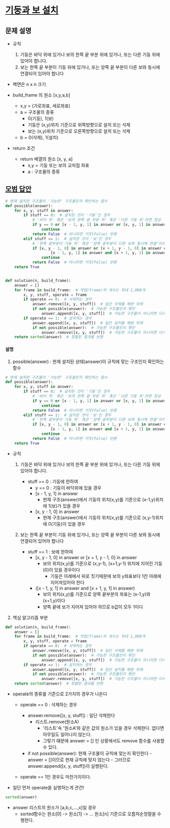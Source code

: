 # [기둥과 보 설치](https://programmers.co.kr/learn/courses/30/lessons/60061)

## 문제 설명

- 규칙
    1. 기둥은 바닥 위에 있거나 보의 한쪽 끝 부분 위에 있거나, 또는 다른 기둥 위에 있어야 합니다.
    2. 보는 한쪽 끝 부분이 기둥 위에 있거나, 또는 양쪽 끝 부분이 다른 보와 동시에 연결되어 있어야 합니다

- 벽면은 n x n 크기
- build_frame 의 원소 [x,y,a,b]
    - x,y = (가로좌표, 세로좌표)
    - a = 구조물의 종류
        - 0(기둥), 1(보)
        - 기둥은 (x,y)위치 기준으로 위쪽방향으로 설치 또는 삭제
        - 보는 (x,y)위치 기준으로 오른쪽방향으로 설치 또는 삭제
    - b = 0(삭제), 1(설치)

- return 조건
    - return 배열의 원소 [x, y, a]
        - x,y = 기둥 또는 보의 교차점 좌표
        - a : 구조물의 종류

## [모범 답안](https://github.com/ndb796/python-for-coding-test/blob/master/12/6.py)

```python
# 현재 설치된 구조물이 '가능한' 구조물인지 확인하는 함수
def possible(answer):
    for x, y, stuff in answer:
        if stuff == 0:  # 설치된 것이 '기둥'인 경우
            # '바닥 위' 혹은 '보의 한쪽 끝 부분 위' 혹은 '다른 기둥 위'라면 정상
            if y == 0 or [x - 1, y, 1] in answer or [x, y, 1] in answer or [x, y - 1, 0] in answer:
                continue
            return False  # 아니라면 거짓(False) 반환
        elif stuff == 1:  # 설치된 것이 '보'인 경우
            # '한쪽 끝부분이 기둥 위' 혹은 '양쪽 끝부분이 다른 보와 동시에 연결'이라면 정상
            if [x, y - 1, 0] in answer or [x + 1, y - 1, 0] in answer or (
                    [x - 1, y, 1] in answer and [x + 1, y, 1] in answer):
                continue
            return False  # 아니라면 거짓(False) 반환
    return True


def solution(n, build_frame):
    answer = []
    for frame in build_frame:  # 작업(frame)의 개수는 최대 1,000개
        x, y, stuff, operate = frame
        if operate == 0:  # 삭제하는 경우
            answer.remove([x, y, stuff])  # 일단 삭제를 해본 뒤에
            if not possible(answer):  # 가능한 구조물인지 확인
                answer.append([x, y, stuff])  # 가능한 구조물이 아니라면 다시 설치
        if operate == 1:  # 설치하는 경우
            answer.append([x, y, stuff])  # 일단 설치를 해본 뒤에
            if not possible(answer):  # 가능한 구조물인지 확인
                answer.remove([x, y, stuff])  # 가능한 구조물이 아니라면 다시 제거
    return sorted(answer)  # 정렬된 결과를 반환
```

#### 설명

1. possible(answer) : 현재 설치된 상태(answer)이 규칙에 맞는 구조인지 확인하는 함수

```python
# 현재 설치된 구조물이 '가능한' 구조물인지 확인하는 함수
def possible(answer):
    for x, y, stuff in answer:
        if stuff == 0:  # 설치된 것이 '기둥'인 경우
            # '바닥 위' 혹은 '보의 한쪽 끝 부분 위' 혹은 '다른 기둥 위'라면 정상
            if y == 0 or [x - 1, y, 1] in answer or [x, y, 1] in answer or [x, y - 1, 0] in answer:
                continue
            return False  # 아니라면 거짓(False) 반환
        elif stuff == 1:  # 설치된 것이 '보'인 경우
            # '한쪽 끝부분이 기둥 위' 혹은 '양쪽 끝부분이 다른 보와 동시에 연결'이라면 정상
            if [x, y - 1, 0] in answer or [x + 1, y - 1, 0] in answer or (
                    [x - 1, y, 1] in answer and [x + 1, y, 1] in answer):
                continue
            return False  # 아니라면 거짓(False) 반환
    return True
```

- 규칙
    1. 기둥은 바닥 위에 있거나 보의 한쪽 끝 부분 위에 있거나, 또는 다른 기둥 위에 있어야 합니다.
        - stuff == 0 : 기둥에 한하여
            - y == 0 : 기둥이 바닥위에 있을 경우
            - [x - 1, y, 1] in answer
                - 현재 구조(answer)에서 기둥의 위치(x,y)를 기준으로 (x-1,y)위치에 1(보)가 있을 경우
            - [x, y - 1, 0] in answer
                - 현재 구조(answer)에서 기둥의 위치(x,y)를 기준으로 (x,y-1)위치에 0(기둥)이 있을 경우

    2. 보는 한쪽 끝 부분이 기둥 위에 있거나, 또는 양쪽 끝 부분이 다른 보와 동시에 연결되어 있어야 합니다
        - stuff == 1 : 보에 한하여
            - [x, y - 1, 0] in answer or [x + 1, y - 1, 0] in answer
                - 보의 위치(x,y)를 기준으로 (x,y-1), (x+1,y-1) 위치에 지어진 기둥(0)이 있을 경우이다
                    - 기둥은 아래에서 위로 짓기때문에 보의 y좌표보다 1칸 아래에 지어져있어야 한다
            - ([x - 1, y, 1] in answer and [x + 1, y, 1] in answer)
                - 보의 위치(x,y)를 기준으로 양쪽 끝부분의 좌표는 (x-1,y)와 (x+1,y)이다
                - 양쪽 끝에 보가 지어져 있어야 하므로 b값이 모두 1이다
    
2. 핵심 알고리즘 부분
```python
def solution(n, build_frame):
    answer = []
    for frame in build_frame:  # 작업(frame)의 개수는 최대 1,000개
        x, y, stuff, operate = frame
        if operate == 0:  # 삭제하는 경우
            answer.remove([x, y, stuff])  # 일단 삭제를 해본 뒤에
            if not possible(answer):  # 가능한 구조물인지 확인
                answer.append([x, y, stuff])  # 가능한 구조물이 아니라면 다시 설치
        if operate == 1:  # 설치하는 경우
            answer.append([x, y, stuff])  # 일단 설치를 해본 뒤에
            if not possible(answer):  # 가능한 구조물인지 확인
                answer.remove([x, y, stuff])  # 가능한 구조물이 아니라면 다시 제거
    return sorted(answer)  # 정렬된 결과를 반환
```

- operate의 종류를 기준으로 2가지의 경우가 나온다
    - operate == 0 : 삭제하는 경우
        - answer.remove([x, y, stuff]) :  일단 삭제한다
            - 리스트.remove(원소A)
                - '리스트'속 '원소A'와 같은 값의 원소가 있을 경우 삭제한다. 없다면 아무일도 일어나지 않는다.
                - 그렇기 떄문에 answer = [] 인 상황에서도 remove 함수를 사용할 수 있다.
        - if not possible(answer): 현재 구조물이 규칙에 맞는지 확인한다
                - answer = []이므로 현재 규칙에 맞지 않는다
                - 그러므로 answer.append([x, y, stuff])이 실행된다.
          
    - operate == 1인 경우도 마찬가지이다.
    
- 일단 먼저 operate을 실행하는게 관건!

```python
sorted(answer)
```
- answer 리스트의 원소가 [a,b,c,...,x]일 경우
    - sorted함수는 원소[0] -> 원소[1] -> ... 원소[n] 기준으로 오름차순정렬을 수행한다.